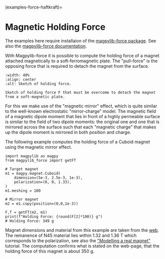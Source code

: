 (examples-force-haftkraft)=

# Magnetic Holding Force

The examples here require installaion of the [magpylib-force package](https://pypi.org/project/magpylib-force/). See also the [magpylib-force documentation](docs-magpylib-force).

With Magpylib-force it is possible to compute the holding force of a magnet attached magnetically to a soft-ferromagnetic plate. The "pull-force" is the opposing force that is required to detach the magnet from the surface.

```{figure} ../../../_static/images/examples_force_haftkraft.png
:width: 40%
:align: center
:alt: Sketch of holding force.

Sketch of holding force F that must be overcome to detach the magnet from a soft-magnetic plate.
```

For this we make use of the "magnetic mirror" effect, which is quite similar to the well-known electrostatic "mirror-charge" model. The magnetic field of a magnetic dipole moment that lies in front of a highly permeable surface is similar to the field of two dipole moments: the original one and one that is mirrored across the surface such that each "magnetic charge" that makes up the dipole moment is mirrored in both position and charge.

The following example computes the holding force of a Cuboid magnet using the magnetic mirror effect.

```{code-block} python
import magpylib as magpy
from magpylib_force import getFT

# Target magnet
m1 = magpy.magnet.Cuboid(
    dimension=(5e-3, 2.5e-3, 1e-3),
    polarization=(0, 0, 1.33),
)
m1.meshing = 100

# Mirror magnet
m2 = m1.copy(position=(0,0,1e-3))

F,T = getFT(m2, m1)
print(f"Holding Force: {round(F[2]*100)} g")
# Holding Force: 349 g
```

Magnet dimensions and material from this example are taken from the [web](https://www.supermagnete.at/quadermagnete-neodym/quadermagnet-5mm-2.5mm-1.5mm_Q-05-2.5-1.5-HN). The remanence of N45 material lies within 1.32 and 1.36 T which corresponds to the polarization, see also the ["Modelling a real magnet"](examples-tutorial-modelling-magnets) tutorial. The computation confirms what is stated on the web-page, that the holding force of this magnet is about 350 g.
